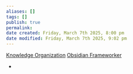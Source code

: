 ```yaml
---
aliases: []
tags: []
publish: true
permalink:
date created: Friday, March 7th 2025, 8:00 pm
date modified: Friday, March 7th 2025, 9:02 pm
---
```


[Knowledge Organization](../../📁%2017%20-%20Knowledge%20Engineering/Knowledge%20Organization/Knowledge%20Organization.md)
[Obsidian Frameworker](../../📁%2001%20-%20Projects/Obsidian%20Frameworker/Obsidian%20Frameworker.md)

- 